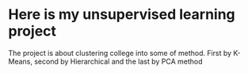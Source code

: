 # Here is my unsupervised learning project

The project is about clustering college into some of method. First by K-Means, second by Hierarchical and the last by PCA method
